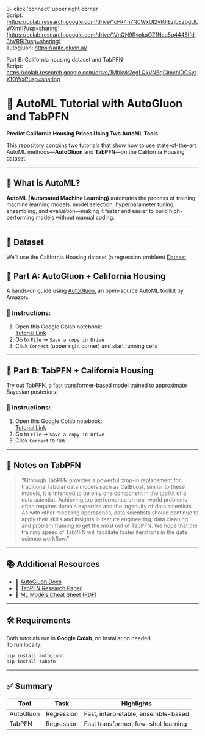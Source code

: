3- click 'connect' upper right corner  
Script: [https://colab.research.google.com/drive/1cFR4n7N0WxUI2vtQiEzjbEzbgULWXmfI?usp=sharing](https://colab.research.google.com/drive/1VnQN9RvokqOZ1Ncu5g4448Ifdl3hVRRl?usp=sharing)   
autogluon: https://auto.gluon.ai/    

Part B: California housing dataset and TabPFN  
Script: https://colab.research.google.com/drive/1Mbkvk2egLQkVN6qCimvhIDCSyrX1OWxj?usp=sharing     



# 🧠 AutoML Tutorial with AutoGluon and TabPFN  
**Predict California Housing Prices Using Two AutoML Tools**

This repository contains two tutorials that show how to use state-of-the-art AutoML methods—**AutoGluon** and **TabPFN**—on the California Housing dataset.

---

## 📌 What is AutoML?  
**AutoML (Automated Machine Learning)** automates the process of training machine learning models: model selection, hyperparameter tuning, ensembling, and evaluation—making it faster and easier to build high-performing models without manual coding.

---

## 🔹 Dataset
We’ll use the California Housing dataset (a regression problem) 
[Dataset](https://scikit-learn.org/stable/datasets/real_world.html#california-housing-dataset)

## 🔹 Part A: AutoGluon + California Housing

A hands-on guide using [AutoGluon](https://auto.gluon.ai/), an open-source AutoML toolkit by Amazon.

### 📄 Instructions:
1. Open this Google Colab notebook:  
   [Tutorial Link](https://colab.research.google.com/drive/1cFR4n7N0WxUI2vtQiEzjbEzbgULWXmfI?usp=sharing)
2. Go to `File` → `Save a copy in Drive`
3. Click `Connect` (upper right corner) and start running cells

---

## 🔹 Part B: TabPFN + California Housing

Try out [TabPFN](https://www.nature.com/articles/s41586-024-08328-6), a fast transformer-based model trained to approximate Bayesian posteriors.

### 📄 Instructions:
1. Open this Google Colab notebook:  
   [Tutorial Link](https://colab.research.google.com/drive/1Mbkvk2egLQkVN6qCimvhIDCSyrX1OWxj?usp=sharing)
2. Go to `File` → `Save a copy in Drive`
3. Click `Connect` to run

---

## 🧠 Notes on TabPFN

> “Although TabPFN provides a powerful drop-in replacement for traditional tabular data models such as CatBoost, similar to these models, it is intended to be only one component in the toolkit of a data scientist. Achieving top performance on real-world problems often requires domain expertise and the ingenuity of data scientists. As with other modeling approaches, data scientists should continue to apply their skills and insights in feature engineering, data cleaning and problem framing to get the most out of TabPFN. We hope that the training speed of TabPFN will facilitate faster iterations in the data science workflow.”

---

## 📚 Additional Resources

- 🔗 [AutoGluon Docs](https://auto.gluon.ai/)
- 🔗 [TabPFN Research Paper](https://www.nature.com/articles/s41586-024-08328-6)
- 📄 [ML Models Cheat Sheet (PDF)](https://s3.amazonaws.com/assets.datacamp.com/email/other/ML+Cheat+Sheet_2.pdf)

---

## 🛠 Requirements

Both tutorials run in **Google Colab**, no installation needed.  
To run locally:

```bash
pip install autogluon
pip install tabpfn
```

---

## ✅ Summary

| Tool      | Task         | Highlights                         |
|-----------|--------------|------------------------------------|
| AutoGluon | Regression   | Fast, interpretable, ensemble-based|
| TabPFN    | Regression   | Fast transformer, few-shot learning|

